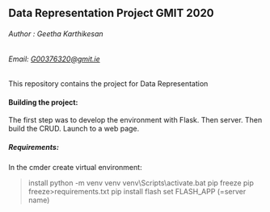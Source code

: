 ## Data Representation Project GMIT 2020

###### Author : Geetha Karthikesan
###### Email: G00376320@gmit.ie

This repository contains the project for Data Representation 

#### Building the project:
The first step was to develop the environment with Flask.
Then server.
Then build the CRUD.
Launch to a web page.

##### Requirements:
In the cmder create virtual environment:

>install python -m venv venv
>venv\Scripts\activate.bat
>pip freeze
>pip freeze>requirements.txt
>pip install flash
>set FLASH_APP (=server name)




